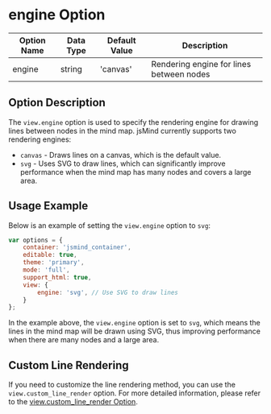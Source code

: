 # engine Option

| Option Name | Data Type | Default Value | Description |
| --- | --- | --- | --- |
| engine | string | 'canvas' | Rendering engine for lines between nodes |

## Option Description

The `view.engine` option is used to specify the rendering engine for drawing lines between nodes in the mind map. jsMind currently supports two rendering engines:

- `canvas` - Draws lines on a canvas, which is the default value.
- `svg` - Uses SVG to draw lines, which can significantly improve performance when the mind map has many nodes and covers a large area.

## Usage Example

Below is an example of setting the `view.engine` option to `svg`:

```javascript
var options = {
    container: 'jsmind_container',
    editable: true,
    theme: 'primary',
    mode: 'full',
    support_html: true,
    view: {
        engine: 'svg', // Use SVG to draw lines
    }
};
```

In the example above, the `view.engine` option is set to `svg`, which means the lines in the mind map will be drawn using SVG, thus improving performance when there are many nodes and a large area.

## Custom Line Rendering

If you need to customize the line rendering method, you can use the `view.custom_line_render` option. For more detailed information, please refer to the [view.custom_line_render Option](option.view.custom_line_render.md).